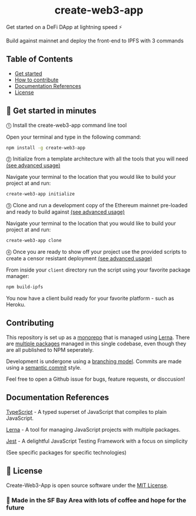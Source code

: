 <h1 align="center">
create-web3-app
</h1>

Get started on a DeFi DApp at lightning speed ⚡️

Build against mainnet and deploy the front-end to IPFS with 3 commands

## Table of Contents

- [Get started](#🚀-get-started-in-minutes)
- [How to contribute](#contributing)
- [Documentation References](#documentation-references)
- [License](#📃-license)

## 🚀 Get started in minutes

⓵ Install the create-web3-app command line tool

Open your terminal and type in the following command:

```sh
npm install -g create-web3-app
```

⓶ Initialize from a template architecture with all the tools that you will need [(see advanced usage)](./packages/initializer/README.md)

Navigate your terminal to the location that you would like to build your project at and run:

```sh
create-web3-app initialize
```

⓷ Clone and run a development copy of the Ethereum mainnet pre-loaded and ready to build against [(see advanced usage)](./packages/initializer/README.md)

Navigate your terminal to the location that you would like to build your project at and run:

```sh
create-web3-app clone
```

⓸ Once you are ready to show off your project use the provided scripts to create a censor resistant deployment [(see advanced usage)](./packages/initializer/README.md)

From inside your `client` directory run the script using your favorite package manager:

```sh
npm build-ipfs
```

You now have a client build ready for your favorite platform - such as Heroku.

## Contributing

This repository is set up as a [monorepo](https://trunkbaseddevelopment.com/monorepos/) that is managed using [Lerna](https://github.com/lerna/lerna). There are [multiple packages](/packages) managed in this single codebase, even though they are all published to NPM seperately.

Development is undergone using a [branching model](https://nvie.com/posts/a-successful-git-branching-model/). Commits are made using a [semantic commit](https://seesparkbox.com/foundry/semantic_commit_messages) style.

Feel free to open a Github issue for bugs, feature requests, or disccusion!

## Documentation References

[TypeScript](https://www.typescriptlang.org/docs/home.html) - A typed superset of JavaScript that compiles to plain JavaScript.

[Lerna](https://github.com/lerna/lerna) - A tool for managing JavaScript projects with multiple packages.

[Jest](https://jestjs.io/docs/en/getting-started) - A delightful JavaScript Testing Framework with a focus on simplicity

(See specific packages for specific technologies)

## 📃 License

Create-Web3-App is open source software under the [MIT License](./LICENSE).

### 🌉 Made in the SF Bay Area with lots of coffee and hope for the future
